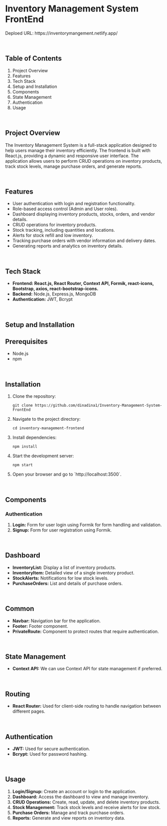 # Inventory Management System FrontEnd

<p>Deploed URL: https://inventorymangement.netlify.app/</p>

<br>

## Table of Contents
<ol>
  <li>Project Overview</li>
  <li>Features</li>
  <li>Tech Stack</li>
  <li>Setup and Installation</li>
  <li>Components</li>
  <li>State Management</li>
  <li>Authentication</li>
  <li>Usage</li>
</ol>

<br>

## Project Overview
<p>The Inventory Management System is a full-stack application designed to help users manage their inventory efficiently. The frontend is built with React.js, providing a dynamic and responsive user interface. The application allows users to perform CRUD operations on inventory products, track stock levels, manage purchase orders, and generate reports.</p>

<br>

## Features

<ul>
  <li>User authentication with login and registration functionality.</li>
  <li>Role-based access control (Admin and User roles).</li>
  <li>Dashboard displaying inventory products, stocks, orders, and vendor details.</li>
  <li>CRUD operations for inventory products.</li>
  <li>Stock tracking, including quantities and locations.</li>
  <li>Alerts for stock refill and low inventory.</li>
  <li>Tracking purchase orders with vendor information and delivery dates.
  </li>
  <li>Generating reports and analytics on inventory details.</li>
</ul>

<br>

## Tech Stack

<ul>
  <li><b>Frontend: React.js, React Router, Context API, Formik, react-icons, Bootstrap, axios, react-bootstrap-icons.</b> </li>
  <li><b>Backend:</b> Node.js, Express.js, MongoDB</li>
  <li><b>Authentication:</b> JWT, Bcrypt</li>
</ul>

<br>

## Setup and Installation
## Prerequisites

<ul>
  <li>Node.js</li>
  <li>npm</li>
</ul>

<br>

## Installation

<ol>
  <li>Clone the repository:</li>

  ```
git clone https://github.com/dinadina1/Inventory-Management-System-FrontEnd
```

<li>Navigate to the project directory:</li>

```
cd inventory-management-frontend
```

<li>Install dependencies:</li>

```
npm install
```

<li>Start the development server:</li>

```
npm start
```

<li>Open your browser and go to `http://localhost:3500`.</li>

</ol>

<br>

## Components
### Authentication

<ol>
  <li><b>Login:</b> Form for user login using Formik for form handling and validation.</li>
  <li><b>Signup:</b> Form for user registration using Formik.
</li>
</ol>

<br>

## Dashboard

<ul>
  <li><b>InventoryList:</b> Display a list of inventory products.</li>
  <li><b>InventoryItem:</b> Detailed view of a single inventory product.
  </li>
  <li><b>StockAlerts:</b> Notifications for low stock levels.</li>
  <li><b>PurchaseOrders:</b> List and details of purchase orders.</li>
</ul>

<br>

## Common
<ul>
  <li><b>Navbar:</b> Navigation bar for the application.</li>
  <li><b>Footer:</b> Footer component.</li>
  <li><b>PrivateRoute:</b> Component to protect routes that require authentication.</li>
</ul>

<br>

## State Management

<ul>
  <li><b>Context API:</b> We can use Context API for state management if preferred.
</li>
</ul>

<br>

## Routing

<ul>
 <li> <b>React Router:</b> Used for client-side routing to handle navigation between different pages.</li>

</ul>

<br>

## Authentication
<ul>
  <li><b>JWT:</b> Used for secure authentication.</li>
  <li><b>Bcrypt:</b> Used for password hashing.</li>
</ul>

<br>

## Usage

<ol>
  <li><b>Login/Signup:</b> Create an account or login to the application.</li>
  <li><b>Dashboard:</b> Access the dashboard to view and manage inventory.</li>
  <li><b>CRUD Operations:</b> Create, read, update, and delete inventory products.</li>
  <li><b>Stock Management:</b> Track stock levels and receive alerts for low stock.</li>
  <li><b>Purchase Orders:</b> Manage and track purchase orders.</li>
  <li><b>Reports:</b> Generate and view reports on inventory data.</li>
</ol>



